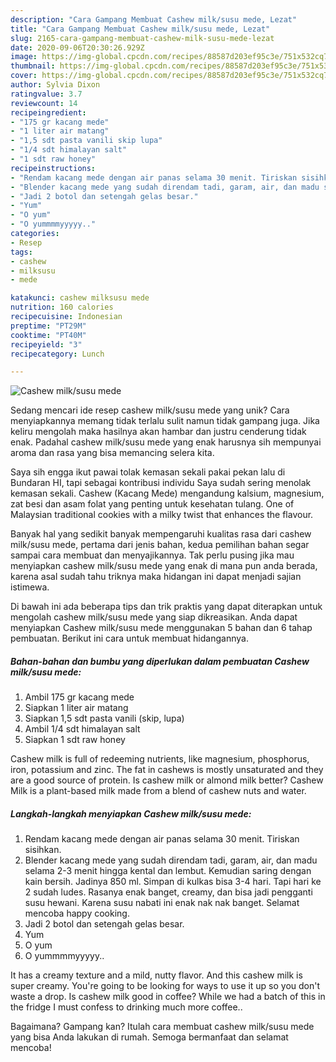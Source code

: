 ```yaml
---
description: "Cara Gampang Membuat Cashew milk/susu mede, Lezat"
title: "Cara Gampang Membuat Cashew milk/susu mede, Lezat"
slug: 2165-cara-gampang-membuat-cashew-milk-susu-mede-lezat
date: 2020-09-06T20:30:26.929Z
image: https://img-global.cpcdn.com/recipes/88587d203ef95c3e/751x532cq70/cashew-milksusu-mede-foto-resep-utama.jpg
thumbnail: https://img-global.cpcdn.com/recipes/88587d203ef95c3e/751x532cq70/cashew-milksusu-mede-foto-resep-utama.jpg
cover: https://img-global.cpcdn.com/recipes/88587d203ef95c3e/751x532cq70/cashew-milksusu-mede-foto-resep-utama.jpg
author: Sylvia Dixon
ratingvalue: 3.7
reviewcount: 14
recipeingredient:
- "175 gr kacang mede"
- "1 liter air matang"
- "1,5 sdt pasta vanili skip lupa"
- "1/4 sdt himalayan salt"
- "1 sdt raw honey"
recipeinstructions:
- "Rendam kacang mede dengan air panas selama 30 menit. Tiriskan sisihkan."
- "Blender kacang mede yang sudah direndam tadi, garam, air, dan madu selama 2-3 menit hingga kental dan lembut. Kemudian saring dengan kain bersih. Jadinya 850 ml. Simpan di kulkas bisa 3-4 hari. Tapi hari ke 2 sudah ludes. Rasanya enak banget, creamy, dan bisa jadi pengganti susu hewani. Karena susu nabati ini enak nak nak banget. Selamat mencoba happy cooking."
- "Jadi 2 botol dan setengah gelas besar."
- "Yum"
- "O yum"
- "O yummmmyyyyy.."
categories:
- Resep
tags:
- cashew
- milksusu
- mede

katakunci: cashew milksusu mede 
nutrition: 160 calories
recipecuisine: Indonesian
preptime: "PT29M"
cooktime: "PT40M"
recipeyield: "3"
recipecategory: Lunch

---
```



![Cashew milk/susu mede](https://img-global.cpcdn.com/recipes/88587d203ef95c3e/751x532cq70/cashew-milksusu-mede-foto-resep-utama.jpg)

Sedang mencari ide resep cashew milk/susu mede yang unik? Cara menyiapkannya memang tidak terlalu sulit namun tidak gampang juga. Jika keliru mengolah maka hasilnya akan hambar dan justru cenderung tidak enak. Padahal cashew milk/susu mede yang enak harusnya sih mempunyai aroma dan rasa yang bisa memancing selera kita.

Saya sih engga ikut pawai tolak kemasan sekali pakai pekan lalu di Bundaran HI, tapi sebagai kontribusi individu Saya sudah sering menolak kemasan sekali. Cashew (Kacang Mede) mengandung kalsium, magnesium, zat besi dan asam folat yang penting untuk kesehatan tulang. One of Malaysian traditional cookies with a milky twist that enhances the flavour.

Banyak hal yang sedikit banyak mempengaruhi kualitas rasa dari cashew milk/susu mede, pertama dari jenis bahan, kedua pemilihan bahan segar sampai cara membuat dan menyajikannya. Tak perlu pusing jika mau menyiapkan cashew milk/susu mede yang enak di mana pun anda berada, karena asal sudah tahu triknya maka hidangan ini dapat menjadi sajian istimewa.


Di bawah ini ada beberapa tips dan trik praktis yang dapat diterapkan untuk mengolah cashew milk/susu mede yang siap dikreasikan. Anda dapat menyiapkan Cashew milk/susu mede menggunakan 5 bahan dan 6 tahap pembuatan. Berikut ini cara untuk membuat hidangannya.

<!--inarticleads1-->

##### Bahan-bahan dan bumbu yang diperlukan dalam pembuatan Cashew milk/susu mede:

1. Ambil 175 gr kacang mede
1. Siapkan 1 liter air matang
1. Siapkan 1,5 sdt pasta vanili (skip, lupa)
1. Ambil 1/4 sdt himalayan salt
1. Siapkan 1 sdt raw honey


Cashew milk is full of redeeming nutrients, like magnesium, phosphorus, iron, potassium and zinc. The fat in cashews is mostly unsaturated and they are a good source of protein. Is cashew milk or almond milk better? Cashew Milk is a plant-based milk made from a blend of cashew nuts and water. 

<!--inarticleads2-->

##### Langkah-langkah menyiapkan Cashew milk/susu mede:

1. Rendam kacang mede dengan air panas selama 30 menit. Tiriskan sisihkan.
1. Blender kacang mede yang sudah direndam tadi, garam, air, dan madu selama 2-3 menit hingga kental dan lembut. Kemudian saring dengan kain bersih. Jadinya 850 ml. Simpan di kulkas bisa 3-4 hari. Tapi hari ke 2 sudah ludes. Rasanya enak banget, creamy, dan bisa jadi pengganti susu hewani. Karena susu nabati ini enak nak nak banget. Selamat mencoba happy cooking.
1. Jadi 2 botol dan setengah gelas besar.
1. Yum
1. O yum
1. O yummmmyyyyy..


It has a creamy texture and a mild, nutty flavor. And this cashew milk is super creamy. You&#39;re going to be looking for ways to use it up so you don&#39;t waste a drop. Is cashew milk good in coffee? While we had a batch of this in the fridge I must confess to drinking much more coffee.. 

Bagaimana? Gampang kan? Itulah cara membuat cashew milk/susu mede yang bisa Anda lakukan di rumah. Semoga bermanfaat dan selamat mencoba!
